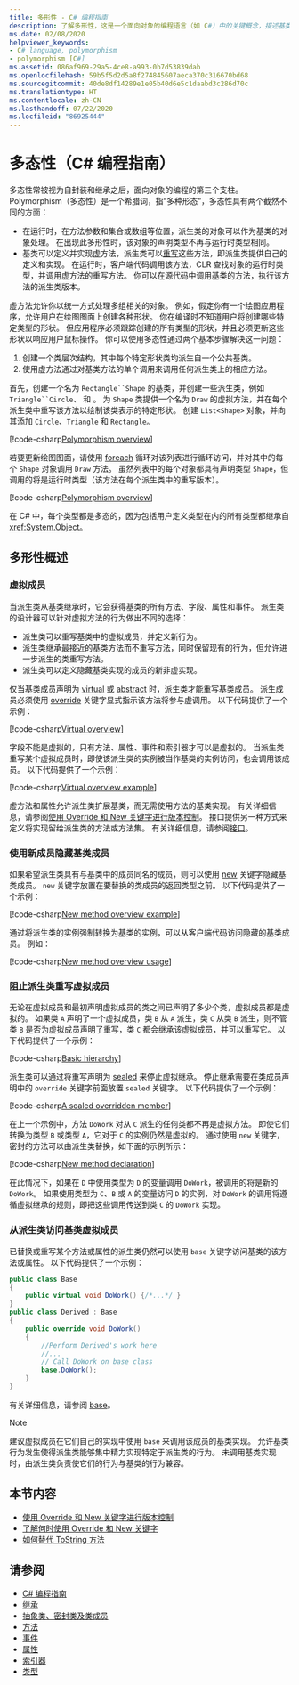 ```yaml
---
title: 多形性 - C# 编程指南
description: 了解多形性，这是一个面向对象的编程语言（如 C#）中的关键概念，描述基类与派生类之间的关系。
ms.date: 02/08/2020
helpviewer_keywords:
- C# language, polymorphism
- polymorphism [C#]
ms.assetid: 086af969-29a5-4ce8-a993-0b7d53839dab
ms.openlocfilehash: 59b5f5d2d5a8f274845607aeca370c316670bd68
ms.sourcegitcommit: 40de8df14289e1e05b40d6e5c1daabd3c286d70c
ms.translationtype: HT
ms.contentlocale: zh-CN
ms.lasthandoff: 07/22/2020
ms.locfileid: "86925444"
---
```

# <a name="polymorphism-c-programming-guide"></a>多态性（C# 编程指南）

多态性常被视为自封装和继承之后，面向对象的编程的第三个支柱。 Polymorphism（多态性）是一个希腊词，指“多种形态”，多态性具有两个截然不同的方面：
  
- 在运行时，在方法参数和集合或数组等位置，派生类的对象可以作为基类的对象处理。 在出现此多形性时，该对象的声明类型不再与运行时类型相同。
- 基类可以定义并实现[虚](../../language-reference/keywords/virtual.md)方法，派生类可以[重写](../../language-reference/keywords/override.md)这些方法，即派生类提供自己的定义和实现。 在运行时，客户端代码调用该方法，CLR 查找对象的运行时类型，并调用虚方法的重写方法。 你可以在源代码中调用基类的方法，执行该方法的派生类版本。

虚方法允许你以统一方式处理多组相关的对象。 例如，假定你有一个绘图应用程序，允许用户在绘图图面上创建各种形状。 你在编译时不知道用户将创建哪些特定类型的形状。 但应用程序必须跟踪创建的所有类型的形状，并且必须更新这些形状以响应用户鼠标操作。 你可以使用多态性通过两个基本步骤解决这一问题：

1. 创建一个类层次结构，其中每个特定形状类均派生自一个公共基类。
1. 使用虚方法通过对基类方法的单个调用来调用任何派生类上的相应方法。

首先，创建一个名为 `Rectangle``Shape` 的基类，并创建一些派生类，例如 `Triangle``Circle`、 和 。 为 `Shape` 类提供一个名为 `Draw` 的虚拟方法，并在每个派生类中重写该方法以绘制该类表示的特定形状。 创建 `List<Shape>` 对象，并向其添加 `Circle`、`Triangle` 和 `Rectangle`。

[!code-csharp[Polymorphism overview](~/samples/snippets/csharp/objectoriented/Inheritance.cs#PolymorphismOverview)]

若要更新绘图图面，请使用 [foreach](../../language-reference/keywords/foreach-in.md) 循环对该列表进行循环访问，并对其中的每个 `Shape` 对象调用 `Draw` 方法。 虽然列表中的每个对象都具有声明类型 `Shape`，但调用的将是运行时类型（该方法在每个派生类中的重写版本）。

[!code-csharp[Polymorphism overview](~/samples/snippets/csharp/objectoriented/Inheritance.cs#UsePolymorphism)]

在 C# 中，每个类型都是多态的，因为包括用户定义类型在内的所有类型都继承自 <xref:System.Object>。  

## <a name="polymorphism-overview"></a>多形性概述

### <a name="virtual-members"></a>虚拟成员

当派生类从基类继承时，它会获得基类的所有方法、字段、属性和事件。 派生类的设计器可以针对虚拟方法的行为做出不同的选择：

- 派生类可以重写基类中的虚拟成员，并定义新行为。
- 派生类继承最接近的基类方法而不重写方法，同时保留现有的行为，但允许进一步派生的类重写方法。
- 派生类可以定义隐藏基类实现的成员的新非虚实现。

仅当基类成员声明为 [virtual](../../language-reference/keywords/virtual.md) 或 [abstract](../../language-reference/keywords/abstract.md) 时，派生类才能重写基类成员。 派生成员必须使用 [override](../../language-reference/keywords/override.md) 关键字显式指示该方法将参与虚调用。 以下代码提供了一个示例：

[!code-csharp[Virtual overview](~/samples/snippets/csharp/objectoriented/Inheritance.cs#VirtualMethods)]

字段不能是虚拟的，只有方法、属性、事件和索引器才可以是虚拟的。 当派生类重写某个虚拟成员时，即使该派生类的实例被当作基类的实例访问，也会调用该成员。 以下代码提供了一个示例：

[!code-csharp[Virtual overview example](~/samples/snippets/csharp/objectoriented/Inheritance.cs#SnippetTestVirtualMethods)]

虚方法和属性允许派生类扩展基类，而无需使用方法的基类实现。 有关详细信息，请参阅[使用 Override 和 New 关键字进行版本控制](./versioning-with-the-override-and-new-keywords.md)。 接口提供另一种方式来定义将实现留给派生类的方法或方法集。 有关详细信息，请参阅[接口](../interfaces/index.md)。

### <a name="hide-base-class-members-with-new-members"></a>使用新成员隐藏基类成员

如果希望派生类具有与基类中的成员同名的成员，则可以使用 [new](../../language-reference/keywords/new-modifier.md) 关键字隐藏基类成员。 `new` 关键字放置在要替换的类成员的返回类型之前。 以下代码提供了一个示例：

[!code-csharp[New method overview example](~/samples/snippets/csharp/objectoriented/Inheritance.cs#NewMethods)]

通过将派生类的实例强制转换为基类的实例，可以从客户端代码访问隐藏的基类成员。 例如：

[!code-csharp[New method overview usage](~/samples/snippets/csharp/objectoriented/Inheritance.cs#UseNewMethods)]

### <a name="prevent-derived-classes-from-overriding-virtual-members"></a>阻止派生类重写虚拟成员  

无论在虚拟成员和最初声明虚拟成员的类之间已声明了多少个类，虚拟成员都是虚拟的。 如果类 `A` 声明了一个虚拟成员，类 `B` 从 `A` 派生，类 `C` 从类 `B` 派生，则不管类 `B` 是否为虚拟成员声明了重写，类 `C` 都会继承该虚拟成员，并可以重写它。 以下代码提供了一个示例：

[!code-csharp[Basic hierarchy](~/samples/snippets/csharp/objectoriented/Hierarchy.cs#FirstHierarchy)]

派生类可以通过将重写声明为 [sealed](../../language-reference/keywords/sealed.md) 来停止虚拟继承。 停止继承需要在类成员声明中的 `override` 关键字前面放置 `sealed` 关键字。 以下代码提供了一个示例：

[!code-csharp[A sealed overridden member](~/samples/snippets/csharp/objectoriented/Hierarchy.cs#SealedOverride)]

在上一个示例中，方法 `DoWork` 对从 `C` 派生的任何类都不再是虚拟方法。 即使它们转换为类型 `B` 或类型 `A`，它对于 `C` 的实例仍然是虚拟的。 通过使用 `new` 关键字，密封的方法可以由派生类替换，如下面的示例所示：

[!code-csharp[New method declaration](~/samples/snippets/csharp/objectoriented/Hierarchy.cs#NewDeclaration)]

在此情况下，如果在 `D` 中使用类型为 `D` 的变量调用 `DoWork`，被调用的将是新的 `DoWork`。 如果使用类型为 `C`、`B` 或 `A` 的变量访问 `D` 的实例，对 `DoWork` 的调用将遵循虚拟继承的规则，即把这些调用传送到类 `C` 的 `DoWork` 实现。

### <a name="access-base-class-virtual-members-from-derived-classes"></a>从派生类访问基类虚拟成员

已替换或重写某个方法或属性的派生类仍然可以使用 `base` 关键字访问基类的该方法或属性。 以下代码提供了一个示例：

```csharp
public class Base
{
    public virtual void DoWork() {/*...*/ }
}
public class Derived : Base
{
    public override void DoWork()
    {
        //Perform Derived's work here
        //...
        // Call DoWork on base class
        base.DoWork();
    }
}
```

有关详细信息，请参阅 [base](../../language-reference/keywords/base.md)。

> [!NOTE]
> 建议虚拟成员在它们自己的实现中使用 `base` 来调用该成员的基类实现。 允许基类行为发生使得派生类能够集中精力实现特定于派生类的行为。 未调用基类实现时，由派生类负责使它们的行为与基类的行为兼容。

## <a name="in-this-section"></a>本节内容

- [使用 Override 和 New 关键字进行版本控制](./versioning-with-the-override-and-new-keywords.md)
- [了解何时使用 Override 和 New 关键字](./knowing-when-to-use-override-and-new-keywords.md)
- [如何替代 ToString 方法](./how-to-override-the-tostring-method.md)

## <a name="see-also"></a>请参阅

- [C# 编程指南](../index.md)
- [继承](./inheritance.md)
- [抽象类、密封类及类成员](./abstract-and-sealed-classes-and-class-members.md)
- [方法](./methods.md)
- [事件](../events/index.md)
- [属性](./properties.md)
- [索引器](../indexers/index.md)
- [类型](../types/index.md)
